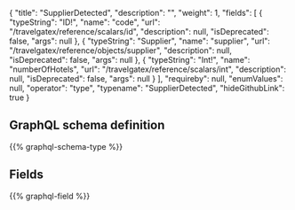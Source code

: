 {
  "title": "SupplierDetected",
  "description": "",
  "weight": 1,
  "fields": [
    {
      "typeString": "ID!",
      "name": "code",
      "url": "/travelgatex/reference/scalars/id",
      "description": null,
      "isDeprecated": false,
      "args": null
    },
    {
      "typeString": "Supplier",
      "name": "supplier",
      "url": "/travelgatex/reference/objects/supplier",
      "description": null,
      "isDeprecated": false,
      "args": null
    },
    {
      "typeString": "Int!",
      "name": "numberOfHotels",
      "url": "/travelgatex/reference/scalars/int",
      "description": null,
      "isDeprecated": false,
      "args": null
    }
  ],
  "requireby": null,
  "enumValues": null,
  "operator": "type",
  "typename": "SupplierDetected",
  "hideGithubLink": true
}
## GraphQL schema definition

{{% graphql-schema-type %}}

## Fields

{{% graphql-field %}}
